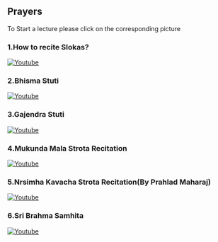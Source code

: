 

## 	Prayers

To Start a lecture please click on the corresponding picture

### 1.How to recite Slokas?
[![Youtube](https://img.youtube.com/vi/Sf4nlGGK670/0.jpg)](https://www.youtube.com/watch?v=Sf4nlGGK670)
### 2.Bhisma Stuti
[![Youtube](https://img.youtube.com/vi/6fN4nd-6QK0/0.jpg)](https://www.youtube.com/watch?v=6fN4nd-6QK0) 
### 3.Gajendra Stuti
[![Youtube](https://img.youtube.com/vi/C-aVnhpLQBI/0.jpg)](https://www.youtube.com/watch?v=C-aVnhpLQBI)  
### 4.Mukunda Mala Strota Recitation 
[![Youtube](https://img.youtube.com/vi/SwXQvRF3Px8/0.jpg)](https://www.youtube.com/watch?v=SwXQvRF3Px8) 
### 5.Nrsimha Kavacha Strota Recitation(By Prahlad Maharaj)
[![Youtube](https://img.youtube.com/vi/dFy5a3XIqkM/0.jpg)](https://www.youtube.com/watch?v=dFy5a3XIqkM)
### 6.Sri Brahma Samhita
[![Youtube](https://img.youtube.com/vi/Gu7mxJjj1uI/0.jpg)](https://www.youtube.com/watch?v=Gu7mxJjj1uI)


